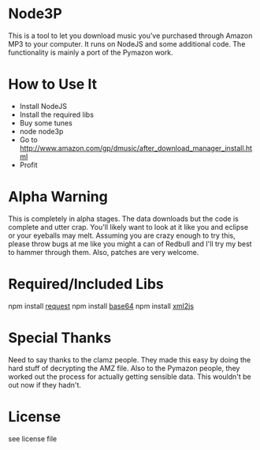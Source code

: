 Node3P
===============

This is a tool to let you download music you've purchased through Amazon MP3 to your computer. It runs on NodeJS and some additional code. The functionality is mainly a port of the Pymazon work.


How to Use It
===============

* Install NodeJS
* Install the required libs
* Buy some tunes
* node node3p <path to download to> <amz file to download from>
* Go to http://www.amazon.com/gp/dmusic/after_download_manager_install.html
* Profit


Alpha Warning
==============

This is completely in alpha stages. The data downloads but the code is complete and utter crap. You'll likely want to look at it like you and eclipse or your eyeballs may melt. Assuming you are crazy enough to try this, please throw bugs at me like you might a can of Redbull and I'll try my best to hammer through them. Also, patches are very welcome.


Required/Included Libs
===============

npm install [request](http://github.com/mikeal/node-utils/)
npm install [base64](http://github.com/pkrumins/node-base64/)
npm install [xml2js](http://github.com/maqr/node-xml2js/)


Special Thanks
===============

Need to say thanks to the clamz people. They made this easy by doing the hard stuff of decrypting the AMZ file. Also to the Pymazon people, they worked out the process for actually getting sensible data. This wouldn't be out now if they hadn't.


License
===============

see license file